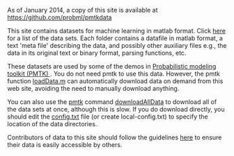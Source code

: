 As of January 2014,  a copy of this site is available at https://github.com/probml/pmtkdata

This site contains datasets for machine learning in matlab format.
Click [here](http://pmtkdata.googlecode.com/svn/trunk/docs/dataTable.html) for a list of the data sets. Each folder contains a datafile in matlab format, a text 'meta file' describing the data, and possibly other auxiliary files e.g., the data in its original text or binary format, parsing functions, etc.

These datasets are used by some of the demos in <a href='http://code.google.com/p/pmtk3/'>Probabilistic modeling toolkit (PMTK) </a>. You do not need pmtk to use this data. However,  the pmtk function [loadData.m](http://pmtk3.googlecode.com/svn/trunk/pmtkTools/dataTools/loadData.m)  can automatically download data on demand from this web site, avoiding the need to manually download anything.

You can also use the [pmtk](http://pmtk3.googlecode.com) command [downloadAllData](http://code.google.com/p/pmtk3/source/browse/trunk/pmtkTools/dataTools/downloadAllData.m) to download all of the data sets at once, although this is slow. If you do download directly, you should edit the [config.txt](http://pmtk3.googlecode.com/svn/trunk/config.txt) file (or create local-config.txt) to specify the location of the data directories.

Contributors of data to this site should follow the guidelines [here](http://code.google.com/p/pmtkdata/wiki/GuidelinesForContributors) to ensure their data is easily accessible by others.